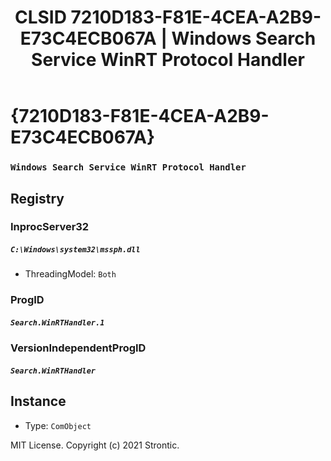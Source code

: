 ﻿---
title: "CLSID 7210D183-F81E-4CEA-A2B9-E73C4ECB067A | Windows Search Service WinRT Protocol Handler"
excerpt: What is COM-Object CLSID 7210D183-F81E-4CEA-A2B9-E73C4ECB067A?
---

# {7210D183-F81E-4CEA-A2B9-E73C4ECB067A}

### `Windows Search Service WinRT Protocol Handler`

## Registry


### InprocServer32

##### `C:\Windows\system32\mssph.dll`
* ThreadingModel: `Both`

### ProgID

##### `Search.WinRTHandler.1`

### VersionIndependentProgID

##### `Search.WinRTHandler`

## Instance

* Type: `ComObject`

MIT License. Copyright (c) 2021 Strontic.


